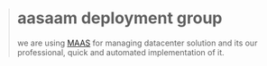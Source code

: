 > # aasaam deployment group
> 
> we are using [MAAS](https://maas.io/) for managing datacenter solution and its our professional, quick and automated implementation of it.